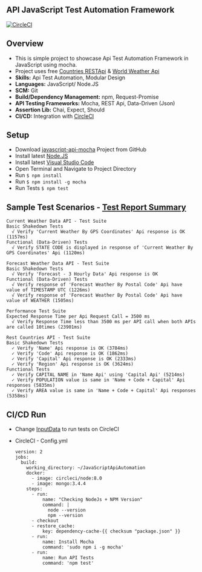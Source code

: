 ## API JavaScript Test Automation Framework
[![CircleCI](https://circleci.com/gh/irfanalinoor/javascript-api-mocha/tree/master.svg?style=svg)](https://circleci.com/gh/irfanalinoor/javascript-api-mocha/tree/master)

## Overview
* This is simple project to showcase Api Test Automation Framework in JavaScript using mocha.
* Project uses free [Countries RESTApi](http://restcountries.eu) & [World Weather Api](https://www.weatherbit.io/api)
* **Skills:** Api Test Automation, Modular Design
* **Languages:** JavaScript/ Node.JS
* **SCM:** Git
* **Build/Dependency Management:** npm, Request-Promise
* **API Testing Frameworks:** Mocha, REST Api, Data-Driven (Json)
* **Assertion Lib:** Chai, Expect, Should
* **CI/CD:** Integration with [CircleCI](https://circleci.com/gh/irfanalinoor)

## Setup
* Download [javascript-api-mocha](https://github.com/irfanalinoor/javascript-api-mocha) Project from GitHub
* Install latest [Node.JS](https://nodejs.org/en/download/)
* Install latest [Visual Studio Code](https://code.visualstudio.com/download)
* Open Terminal and Navigate to Project Directory
* Run `$ npm install`
* Run `$ npm install -g mocha`
* Run Tests `$ npm test`

## Sample Test Scenarios - [Test Report Summary](http://htmlpreview.github.io/?https://github.com/irfanalinoor/ApiJavaScriptAutomation/blob/master/mochawesome-report/mochawesome.html)

    Current Weather Data API - Test Suite
    Basic Shakedown Tests
      √ Verify 'Current Weather By GPS Coordinates' Api response is OK (1157ms)
    Functional (Data-Driven) Tests
      √ Verify STATE CODE is displayed in response of 'Current Weather By GPS Coordinates' Api (1120ms)

    Forecast Weather Data API - Test Suite
    Basic Shakedown Tests
      √ Verify 'Forecast - 3 Hourly Data' Api response is OK
    Functional (Data-Driven) Tests
      √ Verify response of 'Forecast Weather By Postal Code' Api have value of TIMESTAMP UTC (1226ms)
      √ Verify response of 'Forecast Weather By Postal Code' Api have value of WEATHER (1505ms)

    Performance Test Suite
    Expected Response Time per Api Request Call = 3500 ms
      √ Verify Response Time less than 3500 ms per API call when both APIs are called 10times (23901ms)

    Rest Countries API - Test Suite
    Basic Shakedown Tests
      ✓ Verify 'Name' Api response is OK (3784ms)
      ✓ Verify 'Code' Api response is OK (1862ms)
      ✓ Verify 'Capital' Api response is OK (2333ms)
      ✓ Verify 'Region' Api response is OK (3624ms)
    Functional Tests
      ✓ Verify CAPITAL NAME in 'Name Api' using 'Capital Api' (5214ms)
      ✓ Verify POPULATION value is same in 'Name + Code + Capital' Api responses (5835ms)
      ✓ Verify AREA value is same in 'Name + Code + Capital' Api responses (5358ms)


## CI/CD Run
- Change [InputData](https://github.com/irfanalinoor/javascript-api-mocha/blob/master/resource/datafile/InputData.json) to run tests on CircleCI

- CircleCI - Config.yml

      version: 2
      jobs:
        build:
          working_directory: ~/JavaScriptApiAutomation
          docker:
            - image: circleci/node:8.0
            - image: mongo:3.4.4
          steps:
            - run:
                name: "Checking NodeJs + NPM Version"
                command: |
                  node --version
                  npm --version
            - checkout
            - restore_cache:
                key: dependency-cache-{{ checksum "package.json" }}
            - run:
                name: Install Mocha
                command: 'sudo npm i -g mocha'
            - run:
                name: Run API Tests
                command: 'npm test'

    
